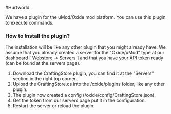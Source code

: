#Hurtworld

We have a plugin for the uMod/Oxide mod platform. You can use this plugin to execute commands. 

### How to Install the plugin?
The installation will be like any other plugin that you might already have. We assume that you already created a server for the "Oxide/uMod" type at our dashboard [ Webstore -> Servers ] and that you have your API token ready (can be found at the servers page).

1. Download the CraftingStore plugin, you can find it at the "Servers" section in the right top corner.
2. Upload the CraftingStore.cs into the /oxide/plugins folder, like any other plugin.
3. The plugin now created a config (/oxide/config/CraftingStore.json).
4. Get the token from our servers page put it in the configuration.
5. Restart the server or reload the plugin.
